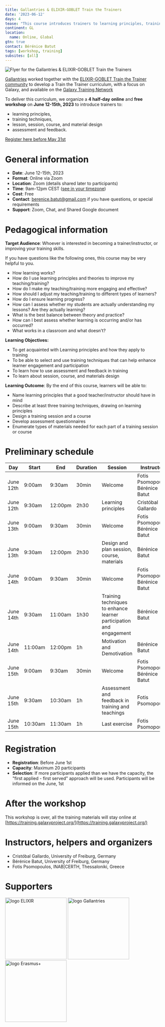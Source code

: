 ```yaml
---
title: Gallantries & ELIXIR-GOBLET Train the Trainers
date: '2023-06-12'
days: 4
tease: "This course introduces trainers to learning principles, training techniques, lesson, session, course, and material design as well as assessment and feedback. This course is has been developed for by trainers in the bioinformatics but is suitable for all trainers and educators in higher education."
continent: GL
location:
  name: Online, Global
gtn: true
contact: Bérénice Batut
tags: [workshop, training]
subsites: [all]
---
```


![Flyer for the Gallantries & ELIXIR-GOBLET Train the Trainers](/events/2023-06-12-train-the-trainers/flyer.png)

[Gallantries](https://gallantries.github.io) worked together with the [ELIXIR-GOBLET Train the Trainer community](https://elixir-europe.org/platforms/training/train-the-trainer) to develop a Train the Trainer curriculum, with a focus on Galaxy, and available on the [Galaxy Training Network](https://training.galaxyproject.org/)

To deliver this curriculum, we organize a **4 half-day** **online** and **free workshop** on **June 12-15th, 2023** to introduce trainers to:
- learning principles,
- training techniques,
- lesson, session, course, and material design
- assessment and feedback.

<a  class="btn w-100 btn-primary btn-lg" href="https://forms.gle/uEn2RJ52v8WavyU76">Register here before May 31st</a>


# General information

- **Date**: June 12-15th, 2023
- **Format**: Online via Zoom
- **Location**: Zoom (details shared later to participants)
- **Time**: 9am-12pm CEST ([see in your timezone](https://arewemeetingyet.com/Zurich/2023-06-12/09:00/Workshop%20Gallantries%20Train%20the%20Trainers))
- **Cost**: Free
- **Contact**: [berenice.batut@gmail.com](mailto:berenice.batut@gmail.com) if you have questions, or special requirements
- **Support**: Zoom, Chat, and Shared Google document

# Pedagogical information

**Target Audience**: Whoever is interested in becoming a trainer/instructor, or improving your training skills.

  If you have questions like the following ones, this course may be very helpful to you.
  * How learning works?
  * How do I use learning principles and theories to improve my teaching/training?
  * How do I make my teaching/training more engaging and effective?
  * How should I adjust my teaching/training to different types of learners?
  * How do I ensure learning progress?
  * How can I assess whether my students are actually understanding my lessons? Are they actually learning?
  * What is the best balance between theory and practice?
  * How can I best assess whether learning is occurring and/or has occurred?
  * What works in a classroom and what doesn't?

**Learning Objectives:**
* To get acquainted with Learning principles and how they apply to training
* To be able to select and use training techniques that can help enhance learner engagement and participation
* To learn how to use assessment and feedback in training
* To learn about session, course, and materials design

**Learning Outcome**: By the end of this course, learners will be able to:
* Name learning principles that a good teacher/instructor should have in mind
* Describe at least three training techniques, drawing on learning principles
* Design a training session and a course
* Develop assessment questionnaires
* Enumerate types of materials needed for each part of a training session or course

# Preliminary schedule

| Day | Start | End | Duration | Session | Instructors |
|---|---|---|---|---|---|
| June 12th | 9:00am  | 9:30am  | 30min | Welcome | Fotis Psomopoulos, Bérénice Batut |
| June 12th | 9:30am  | 12:00pm | 2h30  | Learning principles | Cristóbal Gallardo |
| June 13th | 9:00am  | 9:30am  | 30min | Welcome | Fotis Psomopoulos, Bérénice Batut |
| June 13th | 9:30am  | 12:00pm | 2h30  | Design and plan session, course, materials | Bérénice Batut |
| June 14th | 9:00am  | 9:30am  | 30min | Welcome | Fotis Psomopoulos, Bérénice Batut |
| June 14th | 9:30am  | 11:00am | 1h30  | Training techniques to enhance learner participation and engagement | Bérénice Batut |
| June 14th | 11:00am | 12:00pm | 1h    | Motivation and Demotivation | Bérénice Batut |
| June 15th | 9:00am  | 9:30am  | 30min | Welcome | Fotis Psomopoulos, Bérénice Batut |
| June 15th | 9:30am  | 10:30am | 1h    | Assessment and feedback in training and teachings | Fotis Psomopoulos |
| June 15th | 10:30am | 11:30am | 1h    | Last exercise | Fotis Psomopoulos |

# Registration

- **Registration**: Before June 1st
- **Capacity**: Maximum 20 participants
- **Selection**: If more participants applied than we have the capacity, the "first applied - first served" approach will be used. Participants will be informed on the June, 1st

# After the workshop

This workshop is over, all the training materials will stay online at [https://training.galaxyproject.org/](https://training.galaxyproject.org/)

# Instructors, helpers and organizers

- Cristóbal Gallardo, University of Freiburg, Germany
- Bérénice Batut, University of Freiburg, Germany
- Fotis Psomopoulos, INAB|CERTH, Thessaloniki, Greece

# Supporters

<img class="img-fluid" src="/images/logos/ElixirNoTextLogo.png" style="width:200px;" alt="logo ELIXIR"/>
<img class="img-fluid" src="/images/logos/gallantries.png" style="width:200px;" alt="logo Gallantries"/>
<img class="img-fluid" src="/images/logos/erasmus+.jpg" style="width:200px;" alt="logo Erasmus+"/>
